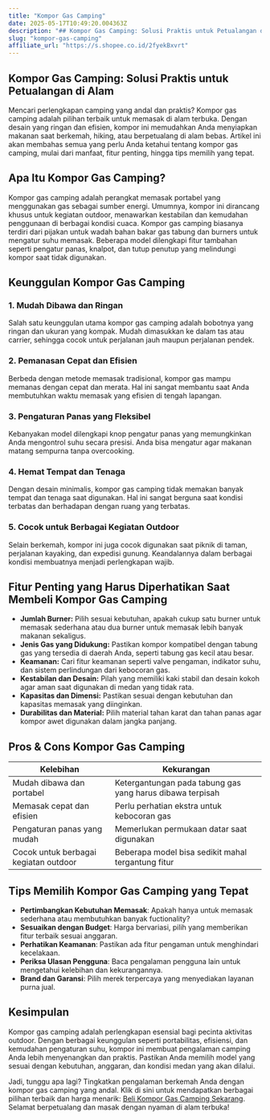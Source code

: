 ```yaml
---
title: "Kompor Gas Camping"
date: 2025-05-17T10:49:20.004363Z
description: "## Kompor Gas Camping: Solusi Praktis untuk Petualangan di Alam..."
slug: "kompor-gas-camping"
affiliate_url: "https://s.shopee.co.id/2fyekBxvrt"
---
```

## Kompor Gas Camping: Solusi Praktis untuk Petualangan di Alam

Mencari perlengkapan camping yang andal dan praktis? Kompor gas camping adalah pilihan terbaik untuk memasak di alam terbuka. Dengan desain yang ringan dan efisien, kompor ini memudahkan Anda menyiapkan makanan saat berkemah, hiking, atau berpetualang di alam bebas. Artikel ini akan membahas semua yang perlu Anda ketahui tentang kompor gas camping, mulai dari manfaat, fitur penting, hingga tips memilih yang tepat.

## Apa Itu Kompor Gas Camping?

Kompor gas camping adalah perangkat memasak portabel yang menggunakan gas sebagai sumber energi. Umumnya, kompor ini dirancang khusus untuk kegiatan outdoor, menawarkan kestabilan dan kemudahan penggunaan di berbagai kondisi cuaca. Kompor gas camping biasanya terdiri dari pijakan untuk wadah bahan bakar gas tabung dan burners untuk mengatur suhu memasak. Beberapa model dilengkapi fitur tambahan seperti pengatur panas, knalpot, dan tutup penutup yang melindungi kompor saat tidak digunakan.

## Keunggulan Kompor Gas Camping

### 1. Mudah Dibawa dan Ringan

Salah satu keunggulan utama kompor gas camping adalah bobotnya yang ringan dan ukuran yang kompak. Mudah dimasukkan ke dalam tas atau carrier, sehingga cocok untuk perjalanan jauh maupun perjalanan pendek.

### 2. Pemanasan Cepat dan Efisien

Berbeda dengan metode memasak tradisional, kompor gas mampu memanas dengan cepat dan merata. Hal ini sangat membantu saat Anda membutuhkan waktu memasak yang efisien di tengah lapangan.

### 3. Pengaturan Panas yang Fleksibel

Kebanyakan model dilengkapi knop pengatur panas yang memungkinkan Anda mengontrol suhu secara presisi. Anda bisa mengatur agar makanan matang sempurna tanpa overcooking.

### 4. Hemat Tempat dan Tenaga

Dengan desain minimalis, kompor gas camping tidak memakan banyak tempat dan tenaga saat digunakan. Hal ini sangat berguna saat kondisi terbatas dan berhadapan dengan ruang yang terbatas.

### 5. Cocok untuk Berbagai Kegiatan Outdoor

Selain berkemah, kompor ini juga cocok digunakan saat piknik di taman, perjalanan kayaking, dan expedisi gunung. Keandalannya dalam berbagai kondisi membuatnya menjadi perlengkapan wajib.

## Fitur Penting yang Harus Diperhatikan Saat Membeli Kompor Gas Camping

- **Jumlah Burner:** Pilih sesuai kebutuhan, apakah cukup satu burner untuk memasak sederhana atau dua burner untuk memasak lebih banyak makanan sekaligus.
- **Jenis Gas yang Didukung:** Pastikan kompor kompatibel dengan tabung gas yang tersedia di daerah Anda, seperti tabung gas kecil atau besar.
- **Keamanan:** Cari fitur keamanan seperti valve pengaman, indikator suhu, dan sistem perlindungan dari kebocoran gas.
- **Kestabilan dan Desain:** Pilah yang memiliki kaki stabil dan desain kokoh agar aman saat digunakan di medan yang tidak rata.
- **Kapasitas dan Dimensi:** Pastikan sesuai dengan kebutuhan dan kapasitas memasak yang diinginkan.
- **Durabilitas dan Material:** Pilih material tahan karat dan tahan panas agar kompor awet digunakan dalam jangka panjang.

## Pros & Cons Kompor Gas Camping

| Kelebihan | Kekurangan |
| --- | --- |
| Mudah dibawa dan portabel | Ketergantungan pada tabung gas yang harus dibawa terpisah |
| Memasak cepat dan efisien | Perlu perhatian ekstra untuk kebocoran gas |
| Pengaturan panas yang mudah | Memerlukan permukaan datar saat digunakan |
| Cocok untuk berbagai kegiatan outdoor | Beberapa model bisa sedikit mahal tergantung fitur |

## Tips Memilih Kompor Gas Camping yang Tepat

- **Pertimbangkan Kebutuhan Memasak**: Apakah hanya untuk memasak sederhana atau membutuhkan banyak fuctionality?
- **Sesuaikan dengan Budget**: Harga bervariasi, pilih yang memberikan fitur terbaik sesuai anggaran.
- **Perhatikan Keamanan**: Pastikan ada fitur pengaman untuk menghindari kecelakaan.
- **Periksa Ulasan Pengguna**: Baca pengalaman pengguna lain untuk mengetahui kelebihan dan kekurangannya.
- **Brand dan Garansi**: Pilih merek terpercaya yang menyediakan layanan purna jual.

## Kesimpulan

Kompor gas camping adalah perlengkapan esensial bagi pecinta aktivitas outdoor. Dengan berbagai keunggulan seperti portabilitas, efisiensi, dan kemudahan pengaturan suhu, kompor ini membuat pengalaman camping Anda lebih menyenangkan dan praktis. Pastikan Anda memilih model yang sesuai dengan kebutuhan, anggaran, dan kondisi medan yang akan dilalui.

Jadi, tunggu apa lagi? Tingkatkan pengalaman berkemah Anda dengan kompor gas camping yang andal. Klik di sini untuk mendapatkan berbagai pilihan terbaik dan harga menarik: [Beli Kompor Gas Camping Sekarang](https://s.shopee.co.id/2fyekBxvrt). Selamat berpetualang dan masak dengan nyaman di alam terbuka!